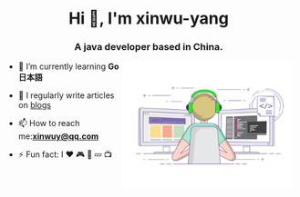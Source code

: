 <h1 align="center">Hi 👋, I'm xinwu-yang</h1>
<h3 align="center">A java developer based in China.</h3>

<img align="right" alt="GIF" src="work.gif" width="300"/>

- 🌱 I’m currently learning **Go** **日本語**

- 📝 I regularly write articles on [blogs](https://github.com/xinwu-yang)

- 📫 How to reach me:**xinwuy@qq.com**

- ⚡ Fun fact: I ❤️ 🎮 🎥 💤 📺

